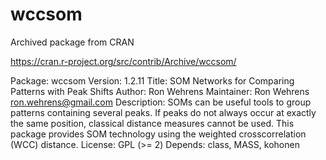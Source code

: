 # wccsom
Archived package from CRAN

https://cran.r-project.org/src/contrib/Archive/wccsom/

Package: wccsom
Version: 1.2.11
Title: SOM Networks for Comparing Patterns with Peak Shifts
Author: Ron Wehrens
Maintainer: Ron Wehrens <ron.wehrens@gmail.com>
Description: SOMs can be useful tools to group patterns containing several peaks. If peaks do not always occur at exactly the same position, classical distance measures cannot be used. This package provides SOM technology using the weighted crosscorrelation (WCC) distance.
License: GPL (>= 2)
Depends: class, MASS, kohonen
